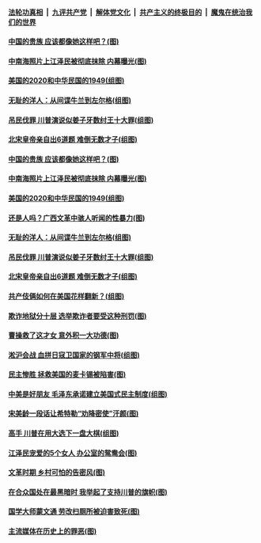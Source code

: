 

####  [法轮功真相](../../../../basic/blob/master/README.md?t=12070702) &nbsp;|&nbsp; [九评共产党](../../../../9ping.md/blob/master/README.md?t=12070702) &nbsp;|&nbsp; [解体党文化](../../../../jtdwh.md/blob/master/README.md?t=12070702)  &nbsp;|&nbsp; [共产主义的终极目的](../../../../gczydzjmd.md/blob/master/README.md?t=12070702) &nbsp;|&nbsp; [魔鬼在统治我们的世界](../../../../mgztzwmdsj.md/blob/master/README.md?t=12070702) 

#### [中国的贵族 应该都像她这样吧？(图)](../pages/p6/954169.md?t=12070702) 

#### [中南海照片上江泽民被彻底抹除 内幕曝光(图)](../pages/p6/952963.md?t=12070702) 

#### [美国的2020和中华民国的1949(组图)](../pages/p6/954739.md?t=12070702) 

#### [无耻的洋人：从间谍牛兰到左尔格(组图)](../pages/p6/954354.md?t=12070702) 

#### [吊民伐罪 川普演说似姜子牙数纣王十大罪(组图)](../pages/p6/954690.md?t=12070702) 

#### [北宋皇帝亲自出6道题 难倒无数才子(组图)](../pages/p6/926305.md?t=12070702) 

#### [中国的贵族 应该都像她这样吧？(图)](../pages/p6/954169.md?t=12070702) 

#### [中南海照片上江泽民被彻底抹除 内幕曝光(图)](../pages/p6/952963.md?t=12070702) 

#### [美国的2020和中华民国的1949(组图)](../pages/p6/954739.md?t=12070702) 

#### [还是人吗？广西文革中骇人听闻的性暴力(图)](../pages/p6/953258.md?t=12070702) 

#### [无耻的洋人：从间谍牛兰到左尔格(组图)](../pages/p6/954354.md?t=12070702) 

#### [吊民伐罪 川普演说似姜子牙数纣王十大罪(组图)](../pages/p6/954690.md?t=12070702) 

#### [北宋皇帝亲自出6道题 难倒无数才子(组图)](../pages/p6/926305.md?t=12070702) 

#### [共产伎俩如何在美国花样翻新？(组图)](../pages/p6/954482.md?t=12070702) 

#### [欺诈地狱分十层 选举欺诈者要受这种刑罚(图)](../pages/p6/954567.md?t=12070702) 

#### [曹操救了这才女 意外积一大功德(图)](../pages/p6/952318.md?t=12070702) 

#### [淞沪会战 血拼日寇卫国家的钢军中将(组图)](../pages/p6/954075.md?t=12070702) 

#### [民主惨胜 拯救美国的麦卡锡被陷害(图)](../pages/p6/954273.md?t=12070702) 

#### [中美是好朋友 毛泽东承诺建立美国式民主制度(组图)](../pages/p6/953956.md?t=12070702) 

#### [宋美龄一段话让希特勒“劝降密使”汗颜(图)](../pages/p6/952951.md?t=12070702) 

#### [高手 川普在用大选下一盘大棋(组图)](../pages/p6/954386.md?t=12070702) 

#### [江泽民宠爱的5个女人 办公室的鸳鸯会​​​​​​​(图)](../pages/p6/952971.md?t=12070702) 

#### [文革时期 乡村可怕的告密风(图)](../pages/p6/953955.md?t=12070702) 

#### [在合众国处在最黑暗时 我举起了支持川普的旗帜(图)](../pages/p6/954291.md?t=12070702) 

#### [国学大师蒙文通 劳改扫厕所被迫害致死(图)](../pages/p6/953740.md?t=12070702) 

#### [主流媒体在历史上的罪恶(图)](../pages/p6/954074.md?t=12070702) 

